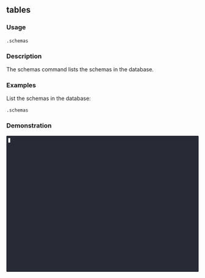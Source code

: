 ## tables

### Usage

```text
.schemas
```

### Description

The schemas command lists the schemas in the database.

### Examples

List the schemas in the database:

```text
.schemas
```

### Demonstration

![](./demo.gif)
